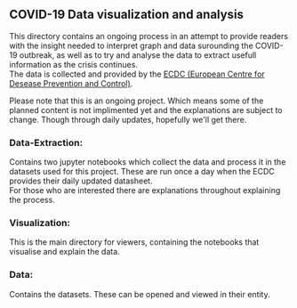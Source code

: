 COVID-19 Data visualization and analysis
---

This directory contains an ongoing process in an attempt to provide readers with the insight needed to interpret graph and data surounding the COVID-19 outbreak, as well as to try and analyse the data to extract usefull information as the crisis continues.<br>
The data is collected and provided by the [ECDC (European Centre for Desease Prevention and Control)](https://www.ecdc.europa.eu/en/publications-data/download-todays-data-geographic-distribution-covid-19-cases-worldwide).

Please note that this is an ongoing project. Which means some of the planned content is not implimented yet and the explanations are subject to change. Though through daily updates, hopefully we'll get there.

###  Data-Extraction: 

Contains two jupyter notebooks which collect the data and process it in the datasets used for this project. These are run once a day when the ECDC provides their daily updated datasheet.<br>
For those who are interested there are explanations throughout explaining the process.

### Visualization: 

This is the main directory for viewers, containing the notebooks that visualise and explain the data.

### Data: 

Contains the datasets. These can be opened and viewed in their entity.
